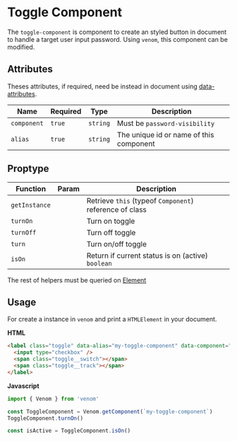 # Toggle Component

The `toggle-component` is component to create an styled button in document to handle a target user input password.
Using `venom`, this component can be modified.

## Attributes

Theses attributes, if required, need be instead in document using [data-attributes](https://developer.mozilla.org/pt-BR/docs/Web/HTML/Global_attributes/data-*).

| Name        | Required | Type     | Description                             |
| ----------- | -------- | -------- | --------------------------------------- |
| `component` | `true`   | `string` | Must be `password-visibility`           |
| `alias`     | `true`   | `string` | The unique id or name of this component |

## Proptype

| Function      | Param | Description                                             |
| ------------- | ----- | ------------------------------------------------------- |
| `getInstance` |       | Retrieve `this` (typeof `Component`) reference of class |
| `turnOn`      |       | Turn on toggle                                          |
| `turnOff`     |       | Turn off toggle                                         |
| `turn`        |       | Turn on/off toggle                                      |
| `isOn`        |       | Return if current status is on (active) `boolean`       |

The rest of helpers must be queried on [Element](https://developer.mozilla.org/en-US/docs/Web/API/Element)

## Usage

For create a instance in `venom` and print a `HTMLElement` in your document.

**HTML**

```html
<label class="toggle" data-alias="my-toggle-component" data-component="toggle" data-venom>
  <input type="checkbox" />
  <span class="toggle__switch"></span>
  <span class="toggle__track"></span>
</label>
```

**Javascript**

```javascript
import { Venom } from 'venom'

const ToggleComponent = Venom.getComponent(`my-toggle-component`)
ToggleComponent.turnOn()

const isActive = ToggleComponent.isOn()
```
